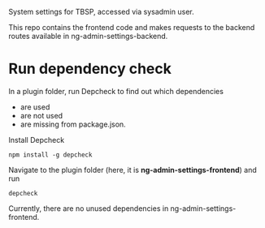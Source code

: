 System settings for TBSP, accessed via sysadmin user.

This repo contains the frontend code and makes requests to the backend routes available in ng-admin-settings-backend.

# Run dependency check

In a plugin folder, run Depcheck to find out which dependencies

*  are used
*  are not used
*  are missing from package.json.

Install Depcheck

```
npm install -g depcheck
```

Navigate to the plugin folder (here, it is **ng-admin-settings-frontend**) and run
```
depcheck
```

Currently, there are no unused dependencies in ng-admin-settings-frontend. 
